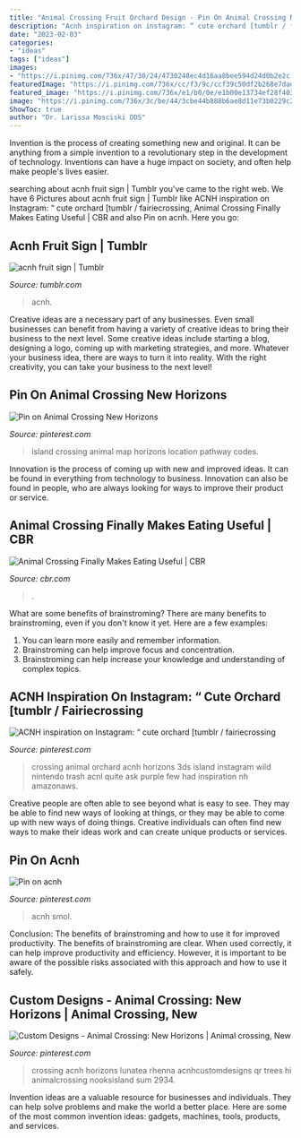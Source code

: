 ```yaml
---
title: "Animal Crossing Fruit Orchard Design - Pin On Animal Crossing New Horizons"
description: "Acnh inspiration on instagram: “ cute orchard [tumblr / fairiecrossing"
date: "2023-02-03"
categories:
- "ideas"
tags: ["ideas"]
images:
- "https://i.pinimg.com/736x/47/30/24/4730248ec4d16aa8bee594d24d0b2e2c.jpg"
featuredImage: "https://i.pinimg.com/736x/cc/f3/9c/ccf39c50df2b268e7dad7113d6b39ed0.jpg"
featured_image: "https://i.pinimg.com/736x/e1/b0/0e/e1b00e13734ef28f403aae52f717ef6c.jpg"
image: "https://i.pinimg.com/736x/3c/be/44/3cbe44b888b6ae8d11e73b0229c2ee16.jpg"
ShowToc: true
author: "Dr. Larissa Mosciski DDS"
---
```



Invention is the process of creating something new and original. It can be anything from a simple invention to a revolutionary step in the development of technology. Inventions can have a huge impact on society, and often help make people's lives easier.

	

		
searching about acnh fruit sign | Tumblr you've came to the right web. We have 6 Pictures about acnh fruit sign | Tumblr like ACNH inspiration on Instagram: “ cute orchard [tumblr / fairiecrossing, Animal Crossing Finally Makes Eating Useful | CBR and also Pin on acnh. Here you go:
		
    
## Acnh Fruit Sign | Tumblr

<img loading=lazy src="https://66.media.tumblr.com/d6238c9145a5146988c24c1428be74f2/1017aa6f67a1a39e-93/s500x750/05b98777c36c72e7c90c87cca4520be33ada9ef5.jpg" onerror="this.onerror=null;this.src='https://tse3.mm.bing.net/th?id=OIP.uEBZZNv0Me3fhINCpNYtWQHaEK&amp;pid=15.1';" alt="acnh fruit sign | Tumblr">

_Source: tumblr.com_

>acnh. 

	

Creative ideas are a necessary part of any businesses. Even small businesses can benefit from having a variety of creative ideas to bring their business to the next level. Some creative ideas include starting a blog, designing a logo, coming up with marketing strategies, and more. Whatever your business idea, there are ways to turn it into reality. With the right creativity, you can take your business to the next level!

    
## Pin On Animal Crossing New Horizons

<img loading=lazy src="https://i.pinimg.com/736x/47/30/24/4730248ec4d16aa8bee594d24d0b2e2c.jpg" onerror="this.onerror=null;this.src='https://tse4.mm.bing.net/th?id=OIP.zol19cH400AGLNwOkNv1nwHaGD&amp;pid=15.1';" alt="Pin on Animal Crossing New Horizons">

_Source: pinterest.com_

>island crossing animal map horizons location pathway codes. 

	

Innovation is the process of coming up with new and improved ideas. It can be found in everything from technology to business. Innovation can also be found in people, who are always looking for ways to improve their product or service.

    
## Animal Crossing Finally Makes Eating Useful | CBR

<img loading=lazy src="https://static3.cbrimages.com/wordpress/wp-content/uploads/2020/03/Animal-Crossing-New-Horizons-Fruit.jpg" onerror="this.onerror=null;this.src='https://tse1.mm.bing.net/th?id=OIP.fnMVvOQXgShlmMPnWeO3lgHaDt&amp;pid=15.1';" alt="Animal Crossing Finally Makes Eating Useful | CBR">

_Source: cbr.com_

>. 

	

What are some benefits of brainstroming?
There are many benefits to brainstroming, even if you don't know it yet. Here are a few examples: 
1. You can learn more easily and remember information. 
2. Brainstroming can help improve focus and concentration. 
3. Brainstroming can help increase your knowledge and understanding of complex topics.

    
## ACNH Inspiration On Instagram: “ Cute Orchard [tumblr / Fairiecrossing

<img loading=lazy src="https://i.pinimg.com/736x/3c/be/44/3cbe44b888b6ae8d11e73b0229c2ee16.jpg" onerror="this.onerror=null;this.src='https://tse1.mm.bing.net/th?id=OIP.9sSGxRHQ9nvak5ckSIC07gHaEK&amp;pid=15.1';" alt="ACNH inspiration on Instagram: “ cute orchard [tumblr / fairiecrossing">

_Source: pinterest.com_

>crossing animal orchard acnh horizons 3ds island instagram wild nintendo trash acnl quite ask purple few had inspiration nh amazonaws. 

	

Creative people are often able to see beyond what is easy to see. They may be able to find new ways of looking at things, or they may be able to come up with new ways of doing things. Creative individuals can often find new ways to make their ideas work and can create unique products or services.

    
## Pin On Acnh

<img loading=lazy src="https://i.pinimg.com/736x/cc/f3/9c/ccf39c50df2b268e7dad7113d6b39ed0.jpg" onerror="this.onerror=null;this.src='https://tse3.mm.bing.net/th?id=OIP.LV1JmC9ygV2DPZGkyE7y_QHaEK&amp;pid=15.1';" alt="Pin on acnh">

_Source: pinterest.com_

>acnh smol. 

	

Conclusion: The benefits of brainstroming and how to use it for improved productivity.
The benefits of brainstroming are clear. When used correctly, it can help improve productivity and efficiency. However, it is important to be aware of the possible risks associated with this approach and how to use it safely.

    
## Custom Designs - Animal Crossing: New Horizons | Animal Crossing, New

<img loading=lazy src="https://i.pinimg.com/736x/e1/b0/0e/e1b00e13734ef28f403aae52f717ef6c.jpg" onerror="this.onerror=null;this.src='https://tse2.mm.bing.net/th?id=OIP.QB2OLBl4G_MVNVJ7a9bGhwHaEK&amp;pid=15.1';" alt="Custom Designs - Animal Crossing: New Horizons | Animal crossing, New">

_Source: pinterest.com_

>crossing acnh horizons lunatea rhenna acnhcustomdesigns qr trees hi animalcrossing nooksisland sum 2934. 

	

Invention ideas are a valuable resource for businesses and individuals. They can help solve problems and make the world a better place. Here are some of the most common invention ideas: gadgets, machines, tools, products, and services.

